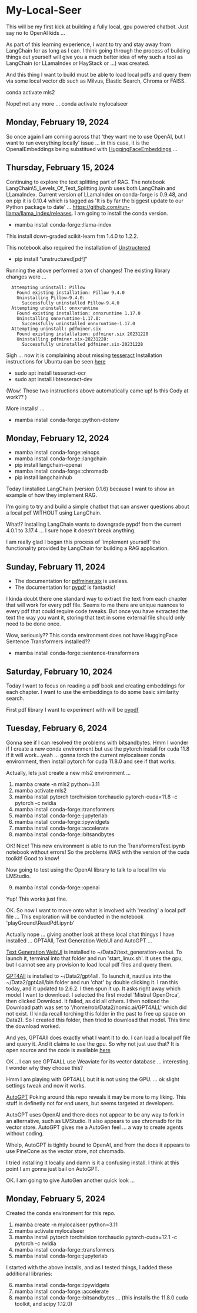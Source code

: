 # My-Local-Seer

This will be my first kick at building a fully local, gpu powered chatbot. Just say no to OpenAI kids ... 

As part of this learning experience, I want to try and stay away from LangChain for as long as I can. I think going through the process of building things out yourself will give you a much better idea of why such a tool as LangChain (or LLamaIndex or HayStack or ...) was created.

And this thing I want to build must be able to load local pdfs and query them via some local vector db such as Milvus, Elastic Search, Chroma or FAISS. 

conda activate mls2

Nope! not any more ... 
conda activate mylocalseer

## Monday, February 19, 2024

So once again I am coming across that 'they want me to use OpenAI, but I want to run everything locally' issue ... in this case, it is the OpenaIEmbeddings being substitued with [HuggingFaceEmbeddings](https://python.langchain.com/docs/integrations/text_embedding/huggingfacehub) ... 

## Thursday, February 15, 2024

Continuing to explore the text splitting part of RAG. The notebook LangChain\5_Levels_Of_Text_Splitting.ipynb uses both LangChain and LLamaIndex. Current version of LLamaIndex on conda-forge is 0.9.48, and on pip it is 0.10.4 which is tagged as 'It is by far the biggest update to our Python package to date' ... https://github.com/run-llama/llama_index/releases. I am going to install the conda version.

* mamba install conda-forge::llama-index

This install down-graded scikit-learn frm 1.4.0 to 1.2.2.

This notebook also required the installation of [Unstructered](https://unstructured-io.github.io/unstructured/)

* pip install "unstructured[pdf]"

Running the above performed a ton of changes! The existing library changes were ...

      Attempting uninstall: Pillow
        Found existing installation: Pillow 9.4.0
        Uninstalling Pillow-9.4.0:
          Successfully uninstalled Pillow-9.4.0
      Attempting uninstall: onnxruntime
        Found existing installation: onnxruntime 1.17.0
        Uninstalling onnxruntime-1.17.0:
          Successfully uninstalled onnxruntime-1.17.0
      Attempting uninstall: pdfminer.six
        Found existing installation: pdfminer.six 20231228
        Uninstalling pdfminer.six-20231228:
          Successfully uninstalled pdfminer.six-20231228

Sigh ... now it is complaining about missing [tesseract](https://github.com/tesseract-ocr/tessdoc) Installation instructions for Ubuntu can be seen [here](https://tesseract-ocr.github.io/tessdoc/Installation.html)

* sudo apt install tesseract-ocr
* sudo apt install libtesseract-dev

(Wow! Those two instructions above automatically came up! Is this Cody at work?? )

More installs! ...

* mamba install conda-forge::python-dotenv



## Monday, February 12, 2024

* mamba install conda-forge::einops
* mamba install conda-forge::langchain
* pip install langchain-openai
* mamba install conda-forge::chromadb
* pip install langchainhub

Today I installed LangChain (version 0.1.6) because I want to show an example of how they implement RAG. 

I'm going to try and build a simple chatbot that can answer questions about a local pdf WITHOUT using LangChain.

What!? Installing LangChain wants to downgrade pypdf from the current 4.0.1 to 3.17.4 ... I sure hope it doesn't break anything.

I am really glad I began this process of 'implement yourself' the functionality provided by LangChain for building a RAG application.

## Sunday, February 11, 2024

* The documentation for [pdfminer.six](https://pdfminersix.readthedocs.io/en/latest/index.html) is useless. 
* The documentation for [pypdf](https://pypdf.readthedocs.io/en/stable/index.html) is fantastic!

I kinda doubt there one standard way to extract the text from each chapter that will work for every pdf file. Seems to me there are unique nuances to every pdf that could require code tweaks. But once you have extracted the text the way you want it, storing that text in some external file should only need to be done once. 

Wow, seriously?? This conda environment does not have HuggingFace Sentence Transformers installed??

* mamba install conda-forge::sentence-transformers

## Saturday, February 10, 2024

Today I want to focus on reading a pdf book and creating embeddings for each chapter. I want to use the embeddings to do some basic similarity search.

First pdf library I want to experiment with will be [pypdf](https://pypdf.readthedocs.io/en/latest/)

## Tuesday, February 6, 2024

Gonna see if I can resolved the problems with bitsandbytes. Hmm I wonder if I  create a new conda environment but use the pytorch install for cuda 11.8 if it will work...yeah ... gonna torch the current mylocalseer conda environment, then install pytorch for cuda 11.8.0 and see if that works.

Actually, lets just create a new mls2 environment ... 

 1) mamba create -n mls2 python=3.11
 2) mamba activate mls2
 3) mamba install pytorch torchvision torchaudio pytorch-cuda=11.8 -c pytorch -c nvidia
 4) mamba install conda-forge::transformers
 5) mamba install conda-forge::jupyterlab
 6) mamba install conda-forge::ipywidgets
 7) mamba install conda-forge::accelerate
 8) mamba install conda-forge::bitsandbytes 

 OK! Nice! This new environment is able to run the TransformersTest.ipynb notebook without errors! So the problems WAS with the version of the cuda toolkit! Good to know!

Now going to test using the OpenAI library to talk to a local llm via LMStudio.

  9) mamba install conda-forge::openai

Yup! This works just fine. 

OK. So now I want to move onto what is involved with 'reading' a local pdf file ... This exploration will be conducted in the notebook 'playGround\ReadPdf.ipynb'

Actually nope ... giving another look at these local chat thingys I have installed ... GPT4All, Text Generation WebUI and AutoGPT ... 

[Text Generation WebUI](https://github.com/oobabooga/text-generation-webui) is installed to ~/Data2/text_generation-webui. To launch it, terminal into that folder and run 'start_linux.sh'. It uses the gpu, but I cannot see any provision to load local pdf files and query them.

[GPT4All](https://gpt4all.io/index.html) is installed to ~/Data2/gpt4all. To launch it, nautilus into the ~/Data2/gpt4all/bin folder and run 'chat' by double clicking it. I ran this today, and it updated to 2.6.2. I then spun it up. It asks right away which model I want to download. I selected the first model 'Mistral OpenOrca', then clicked Download. It failed, as did all others. I then noticed the Download path was set to '/home/rob/Data2/nomic.ai/GPT4ALL' which did not exist. (I kinda recall torching this folder in the past to free up space on Data2). So I created this folder, then tried to download that model. This time the download worked. 

And yes, GPT4All does exactly what I want it to do. I can load a local pdf file and query it. And it claims to use the gpu. So why not just use that? It is open source and the code is available [here](https://github.com/nomic-ai/gpt4all)

OK .. I can see GPT4ALL use Weaviate for its vector database ... interesting. I wonder why they choose this?

Hmm I am playing with GPT4ALL but it is not using the GPU. ... ok slight settings tweak and now it works. 

[AutoGPT](https://github.com/Significant-Gravitas/AutoGPT) Poking around this repo reveals it may be more to my liking. This stuff is definetly not for end users, but seems targeted at developers.

AutoGPT uses OpenAI and there does not appear to be any way to fork in an alternative, such as LMStudio. It also appears to use chromadb for its vector store. AutoGPT gives me a AutoGen feel ... a way to create agents without coding.

Whelp, AutoGPT is tightly bound to OpenAI, and from the docs it appears to use PineCone as the vector store, not chromadb.

I tried installing it locally and damn is it a confusing install. I think at this point I am gonna just bail on AutoGPT.

OK. I am going to give AutoGen another quick look ...



## Monday, February 5, 2024

Created the conda environment for this repo.

 1) mamba create -n mylocalseer python=3.11
 2) mamba activate mylocalseer
 3) mamba install pytorch torchvision torchaudio pytorch-cuda=12.1 -c pytorch -c nvidia
 4) mamba install conda-forge::transformers
 5) mamba install conda-forge::jupyterlab

I started with the above installs, and as I tested things, I added these additional libraries:

 6) mamba install conda-forge::ipywidgets
 7) mamba install conda-forge::accelerate
 8) mamba install conda-forge::bitsandbytes   ... (this installs the 11.8.0 cuda toolkit, and scipy 1.12.0)

 

